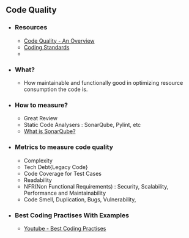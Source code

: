 <h2> Code Quality </h2>

* <h3> Resources </h3>

  * [Code Quality - An Overview](https://www.youtube.com/watch?v=aGQda_tlfdw&list=PLBBog2r6uMCTB4bYedn-WMW2MoYWk_sgf&index=1)
  * [Coding Standards](https://www.youtube.com/watch?v=XRKDpQ3b27M&list=PLBBog2r6uMCTB4bYedn-WMW2MoYWk_sgf&index=30)
  * 

* <h3> What? </h3>

    * How maintainable and functionally good in optimizing resource consumption the code is.

* <h3> How to measure? </h3>
    
    * Great Review
    * Static Code Analysers : SonarQube, Pylint, etc
    * [What is SonarQube?](https://www.youtube.com/watch?v=vE39Fg8pvZg)
   
* <h3> Metrics to measure code quality </h3>

  * Complexity
  * Tech Debt{Legacy Code}
  * Code Coverage for Test Cases
  * Readability
  * NFR(Non Functional Requirements) : Security, Scalability, Performance and Maintainability 
  * Code Smell, Duplication, Bugs, Vulnerability, 


* <h3> Best Coding Practises With Examples </h3>

  * [Youtube - Best Coding Practises ](https://www.youtube.com/watch?v=rii6QRX8ZLs)